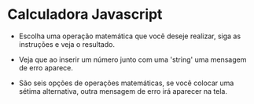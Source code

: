 # Calculadora Javascript 

- Escolha uma operação matemática que você deseje realizar, siga as instruções e veja o resultado.

- Veja que ao inserir um número junto com uma 'string' uma mensagem de erro aparece. 

- São seis opções de operações matemáticas, se você colocar uma sétima alternativa, outra mensagem de erro irá aparecer na tela. 
